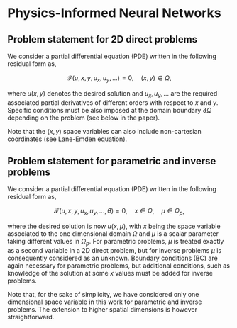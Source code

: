 # Physics-Informed Neural Networks

## Problem statement for 2D direct problems

We consider a partial differential equation (PDE) written in the following residual form as, 
```math
\mathcal{F}(u,x,y,u_x,u_y,...)=0,\quad(x,y)\in\Omega,
```
where $u(x,y)$ denotes the desired solution and $u_x, u_y, ...$ are the required associated partial derivatives of different orders with respect to $x$ and $y$. Specific conditions must be also imposed at the domain boundary $\partial \Omega$ depending on the problem (see below in the paper).

Note that the $(x,y)$ space variables can also include non-cartesian coordinates (see Lane-Emden equation).

## Problem statement for parametric and inverse problems

We consider a partial differential equation (PDE) written in the following residual form as, 
```math
\mathcal{F}(u,x,y,u_x,u_y,...,\theta)=0,\quad x\in\Omega,\quad\mu\in\Omega_{p},
```
where the desired solution is now $u(x,\mu)$, with $x$ being the space variable associated to the one dimensional domain $\Omega$ and $\mu$ is a scalar parameter taking different values in $\Omega_{p}$. For parametric problems, $\mu$ is treated exactly as a second variable in a 2D direct problem, but for inverse problems $\mu$ is consequently considered as an unknown. Boundary conditions (BC) are again necessary for parametric problems, but additional conditions, such as knowledge of the solution at some $x$ values must be added for inverse problems.

Note that, for the sake of simplicity, we have considered only one dimensional space variable in this work for parametric and inverse problems. The extension to higher spatial dimensions is however straightforward.